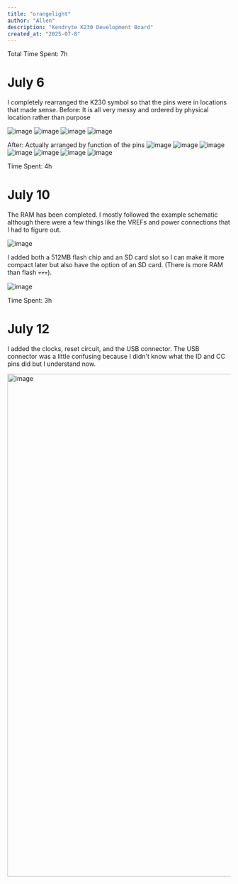 ```yaml
---
title: "orangelight"
author: "Allen"
description: "Kendryte K230 Development Board"
created_at: "2025-07-8"
---
```


Total Time Spent: 7h

# July 6
I completely rearranged the K230 symbol so that the pins were in locations that made sense.
Before: It is all very messy and ordered by physical location rather than purpose

![image](https://github.com/user-attachments/assets/b531016a-8ba5-4fb4-a399-51c9c4855aa7)
![image](https://github.com/user-attachments/assets/3b2ecffb-f552-43d7-8849-2e9bdfcc743e)
![image](https://github.com/user-attachments/assets/9a873f66-a4c5-4c46-b155-9491d030414f)
![image](https://github.com/user-attachments/assets/8c721352-f8e7-49fd-b76f-dc5c76513947)

After: Actually arranged by function of the pins
![image](https://github.com/user-attachments/assets/61263691-c9e6-41ff-932e-5cbc09ead2b4)
![image](https://github.com/user-attachments/assets/80ff8402-1e9b-42c6-ae6c-1419a7c82b32)
![image](https://github.com/user-attachments/assets/5991c419-79f4-46e2-9caf-150fb7c71d68)
![image](https://github.com/user-attachments/assets/bb610c6e-aaca-4215-abb4-6a340a19032e)
![image](https://github.com/user-attachments/assets/08bb1319-1489-4e85-9581-1abcef2956ab)
![image](https://github.com/user-attachments/assets/581005a2-e62d-48a4-aedf-911944c19123)
![image](https://github.com/user-attachments/assets/7825348d-28f7-4a12-95b7-4ceca1ceb5ba)

Time Spent: 4h

# July 10
The RAM has been completed. I mostly followed the example schematic although there were a few things like the VREFs and power connections that I had to figure out.

![image](https://github.com/user-attachments/assets/1988c3ae-81a7-4f01-8c04-af776ed4227c)

I added both a 512MB flash chip and an SD card slot so I can make it more compact later but also have the option of an SD card. (There is more RAM than flash 💀💀💀).

![image](https://github.com/user-attachments/assets/8a70338d-9cea-4f9d-82cc-bd549c04b203)

Time Spent: 3h

# July 12
I added the clocks, reset circuit, and the USB connector. The USB connector was a little confusing because I didn't know what the ID and CC pins did but I understand now. 

<img width="1153" height="1132" alt="image" src="https://github.com/user-attachments/assets/f08e62ab-af18-4c66-8a1f-9c2dc1f1df84" />
